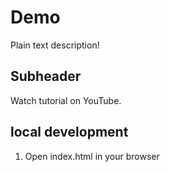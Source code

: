 # Demo

Plain text description!

## Subheader

Watch tutorial on YouTube.

## local development

1. Open index.html in your browser
